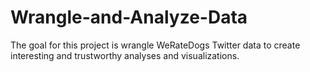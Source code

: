 # Wrangle-and-Analyze-Data
The goal for this project is wrangle WeRateDogs Twitter data to create interesting and trustworthy analyses and visualizations.
